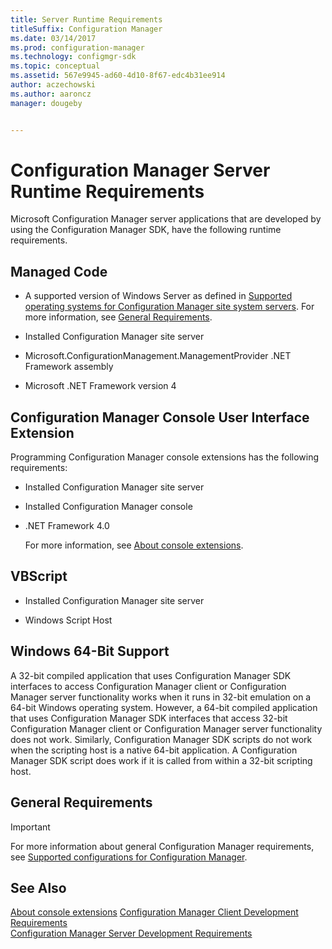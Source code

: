 ```yaml
---
title: Server Runtime Requirements
titleSuffix: Configuration Manager
ms.date: 03/14/2017
ms.prod: configuration-manager
ms.technology: configmgr-sdk
ms.topic: conceptual
ms.assetid: 567e9945-ad60-4d10-8f67-edc4b31ee914
author: aczechowski
ms.author: aaroncz
manager: dougeby


---
```

# Configuration Manager Server Runtime Requirements
Microsoft Configuration Manager server applications that are developed by using the Configuration Manager SDK, have the following runtime requirements.  

## Managed Code  

-   A supported version of Windows Server as defined in [Supported operating systems for Configuration Manager site system servers](../../../core/plan-design/configs/supported-operating-systems-for-site-system-servers.md). For more information, see [General Requirements](#general-requirements).

-   Installed Configuration Manager site server  

-   Microsoft.ConfigurationManagement.ManagementProvider .NET Framework assembly  

-   Microsoft .NET Framework version 4  

## Configuration Manager Console User Interface Extension  
 Programming Configuration Manager console extensions has the following requirements:  

- Installed Configuration Manager site server  

- Installed Configuration Manager console  

- .NET Framework 4.0  

  For more information, see [About console extensions](../servers/console/about-configuration-manager-console-extension.md).  

## VBScript  

-   Installed Configuration Manager site server  

-   Windows Script Host  

## Windows 64-Bit Support  
 A 32-bit compiled application that uses Configuration Manager SDK interfaces to access Configuration Manager client or Configuration Manager server functionality works when it runs in 32-bit emulation on a 64-bit Windows operating system. However, a 64-bit compiled application that uses Configuration Manager SDK interfaces that access 32-bit Configuration Manager client or Configuration Manager server functionality does not work. Similarly, Configuration Manager SDK scripts do not work when the scripting host is a native 64-bit application. A Configuration Manager SDK script does work if it is called from within a 32-bit scripting host.  

## General Requirements  

> [!IMPORTANT]
>  For more information about general Configuration Manager requirements, see [Supported configurations for Configuration Manager](../../../core/plan-design/configs/supported-configurations.md).  

## See Also  
[About console extensions](../servers/console/about-configuration-manager-console-extension.md)
 [Configuration Manager Client Development Requirements](../../../develop/core/reqs/client-development-requirements.md)   
 [Configuration Manager Server Development Requirements](../../../develop/core/reqs/server-development-requirements.md)
